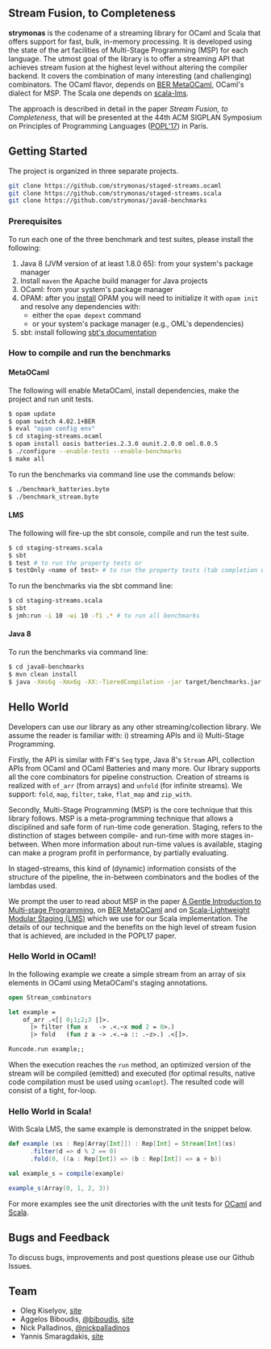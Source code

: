 ## Stream Fusion, to Completeness

__strymonas__ is the codename of a streaming library for OCaml and Scala that offers support for fast, bulk, in-memory processing. It is developed using the state of the art facilities of Multi-Stage Programming (MSP) for each language. The utmost goal of the library is to offer a streaming API that achieves stream fusion at the highest level without altering the compiler backend. It covers the combination of many interesting (and challenging) combinators. The OCaml flavor, depends on [BER MetaOCaml](http://okmij.org/ftp/ML/MetaOCaml.html), OCaml's dialect for MSP. The Scala one depends on [scala-lms](https://scala-lms.github.io/).

The approach is described in detail in the paper _Stream Fusion, to Completeness_, that will be presented at the 44th ACM SIGPLAN Symposium on Principles of Programming Languages ([POPL'17](http://conf.researchr.org/home/POPL-2017)) in Paris.

## Getting Started

The project is organized in three separate projects.

```bash
git clone https://github.com/strymonas/staged-streams.ocaml
git clone https://github.com/strymonas/staged-streams.scala
git clone https://github.com/strymonas/java8-benchmarks
```

### Prerequisites

To run each one of the three benchmark and test suites, please install the following:

1. Java 8 (JVM version of at least 1.8.0 65): from your system's package manager
1. Install `maven` the Apache build manager for Java projects
1. OCaml: from your system's package manager
1. OPAM: after you [install](https://opam.ocaml.org/doc/Install.html) OPAM you will need to initialize it  with ```opam init``` and resolve any dependencies with:
	- either the ```opam depext``` command
	- or your system's package manager (e.g., OML's dependencies)
1. sbt: install following [sbt's documentation](http://www.scala-sbt.org/0.13/docs/Setup.html)

### How to compile and run the benchmarks

#### MetaOCaml

The following will enable MetaOCaml, install dependencies, make the project and run unit tests.

```bash
$ opam update
$ opam switch 4.02.1+BER
$ eval "opam config env"
$ cd staging-streams.ocaml
$ opam install oasis batteries.2.3.0 ounit.2.0.0 oml.0.0.5
$ ./configure --enable-tests --enable-benchmarks
$ make all
```

To run the benchmarks via command line use the commands below:

```bash
$ ./benchmark_batteries.byte
$ ./benchmark_stream.byte
```

#### LMS
The following will fire-up the sbt console, compile and run the test suite.

```bash
$ cd staging-streams.scala
$ sbt
$ test # to run the property tests or
$ testOnly <name of test> # to run the property tests (tab completion works)
```

To run the benchmarks via the sbt command line:

```bash
$ cd staging-streams.scala
$ sbt
$ jmh:run -i 10 -wi 10 -f1 .* # to run all benchmarks
```

#### Java 8
To run the benchmarks via command line:

```bash
$ cd java8-benchmarks
$ mvn clean install
$ java -Xms6g -Xmx6g -XX:-TieredCompilation -jar target/benchmarks.jar -i 10 -wi 10 -f1 .* # to run all benchmarks
```

## Hello World

Developers can use our library as any other streaming/collection library. We assume the reader is familiar with: i) streaming APIs and ii) Multi-Stage Programming.

Firstly, the API is similar with F#'s ```Seq``` type, Java 8's ```Stream``` API, collection APIs from OCaml and OCaml Batteries and many more. Our library supports all the core combinators for pipeline construction. Creation of streams is realized with ```of_arr``` (from arrays) and ```unfold``` (for infinite streams). We support: ```fold```, ```map```, ```filter```, ```take```, ```flat_map``` and ```zip_with```.

Secondly, Multi-Stage Programming (MSP) is the core technique that this library follows. MSP is a meta-programming technique that allows a disciplined and safe form of run-time code generation. Staging, refers to the distinction of stages between compile- and run-time with more stages in-between. When more information about run-time values is available, staging can make a program profit in performance, by partially evaluating.

In staged-streams, this kind of (dynamic) information consists of the structure of the pipeline, the in-between combinators and the bodies of the lambdas used.

We prompt the user to read about MSP in the paper [A Gentle Introduction to Multi-stage Programming](https://www.cs.rice.edu/~taha/publications/journal/dspg04a.pdf), on [BER MetaOCaml](http://okmij.org/ftp/ML/MetaOCaml.html) and on [Scala-Lightweight Modular Staging (LMS)](https://scala-lms.github.io//index.html) which we use for our Scala implementation. The details of our technique and the benefits on the high level of stream fusion that is achieved, are included in the POPL17 paper.

### Hello World in OCaml!

In the following example we create a simple stream from an array of six elements in OCaml using MetaOCaml's staging annotations.

```ocaml
open Stream_combinators

let example =
	of_arr .<[| 0;1;2;3 |]>.
      |> filter (fun x   -> .<.~x mod 2 = 0>.)
      |> fold   (fun z a -> .<.~a :: .~z>.) .<[]>.

Runcode.run example;;
```

When the execution reaches the ```run``` method, an optimized version of the stream will be compiled (emitted) and executed (for optimal results, native code compilation must be used using ```ocamlopt```). The resulted code will consist of a tight, for-loop.

### Hello World in Scala!

With Scala LMS, the same example is demonstrated in the snippet below.

```scala
def example (xs : Rep[Array[Int]]) : Rep[Int] = Stream[Int](xs)
      .filter(d => d % 2 == 0)
      .fold(0, ((a : Rep[Int]) => (b : Rep[Int]) => a + b))

val example_s = compile(example)

example_s(Array(0, 1, 2, 3))
```

For more examples see the unit directories with the unit tests for [OCaml](https://github.com/strymonas/staged-streams.ocaml/test/?at=master) and [Scala](https://github.com/strymonas/staged-streams.scala/src/test/scala/StagedStreamSpec.scala?at=master&fileviewer=file-view-default).

## Bugs and Feedback

To discuss bugs, improvements and post questions please use our Github Issues.

## Team

- Oleg Kiselyov, [site](http://okmij.org/)
- Aggelos Biboudis, [@biboudis](https://twitter.com/biboudis), [site](https://biboudis.github.io/)
- Nick Palladinos, [@nickpalladinos](https://twitter.com/nickpalladinos)
- Yannis Smaragdakis, [site](https://yanniss.github.io/)
